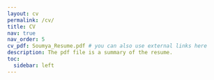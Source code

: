```yaml
---
layout: cv
permalink: /cv/
title: CV
nav: true
nav_order: 5
cv_pdf: Soumya_Resume.pdf # you can also use external links here
description: The pdf file is a summary of the resume. 
toc:
  sidebar: left
---
```

